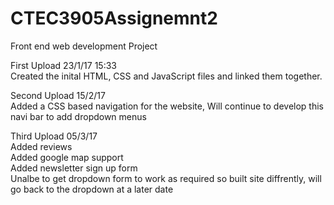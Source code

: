 # CTEC3905Assignemnt2
Front end web development Project

First Upload 23/1/17 15:33 <br>
Created the inital HTML, CSS and JavaScript files and linked them together.


Second Upload 15/2/17 <br>
Added a CSS based navigation for the website, Will continue to develop this navi bar to add dropdown menus

Third Upload 05/3/17 <br>
Added reviews<br>
Added google map support<br>
Added newsletter sign up form <br>
Unalbe to get dropdown form to work as required so built site diffrently, will go back to the dropdown at a later date
